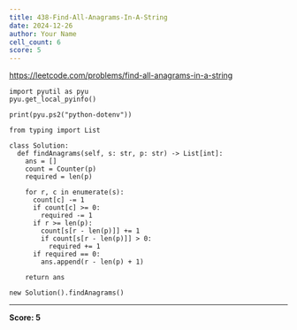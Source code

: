 ```yaml
---
title: 438-Find-All-Anagrams-In-A-String
date: 2024-12-26
author: Your Name
cell_count: 6
score: 5
---
```


https://leetcode.com/problems/find-all-anagrams-in-a-string


```
import pyutil as pyu
pyu.get_local_pyinfo()
```


```
print(pyu.ps2("python-dotenv"))
```


```
from typing import List
```


```
class Solution:
  def findAnagrams(self, s: str, p: str) -> List[int]:
    ans = []
    count = Counter(p)
    required = len(p)

    for r, c in enumerate(s):
      count[c] -= 1
      if count[c] >= 0:
        required -= 1
      if r >= len(p):
        count[s[r - len(p)]] += 1
        if count[s[r - len(p)]] > 0:
          required += 1
      if required == 0:
        ans.append(r - len(p) + 1)

    return ans
```


```
new Solution().findAnagrams()
```


---
**Score: 5**